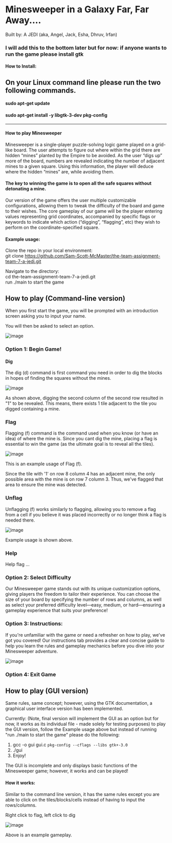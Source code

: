 # Minesweeper in a Galaxy Far, Far Away....
Built by: A JEDI (aka, Angel, Jack, Esha, Dhruv, Irfan)

### I will add this to the bottom later but for now: if anyone wants to run the game please install gtk
#### How to Install: 
On your Linux command line please run the two following commands. 
----------------------------------------------------------------------
#### sudo apt-get update
#### sudo apt-get install -y libgtk-3-dev pkg-config
----------------------------------------------------------------

#### How to play Minesweeper 

Minesweeper is a single-player puzzle-solving logic game played on a grid-like board. The user attempts to figure out where within the grid there are hidden “mines” planted by the Empire to be avoided. As the user “digs up” more of the board, numbers are revealed indicating the number of adjacent mines to a given square. Using this information, the player will deduce where the hidden “mines” are, while avoiding them. 

#### The key to winning the game is to open all the safe squares without detonating a mine. 

Our version of the game offers the user multiple customizable configurations, allowing them to tweak the difficulty of the board and game to their wishes. The core gameplay of our game will be the player entering values representing grid coordinates, accompanied by specific flags or keywords to indicate which action (“digging”, “flagging”, etc) they wish to perform on the coordinate-specified square. 

#### Example usage: 

Clone the repo in your local environment:  
git clone https://github.com/Sam-Scott-McMaster/the-team-assignment-team-7-a-jedi.git  

Navigate to the directory:  
cd the-team-assignment-team-7-a-jedi.git  
run ./main to start the game  

## How to play (Command-line version)

When you first start the game, you will be prompted with an introduction screen asking you to input your name. 

You will then be asked to select an option.

![image](https://github.com/user-attachments/assets/c77b01f3-502f-474b-aeaf-c1427db46466)

### Option 1: Begin Game!

#### Dig

The dig (d) command is first command you need in order to dig the blocks in hopes of finding the squares without the mines. 

![image](https://github.com/user-attachments/assets/4b233210-9002-4ffe-8f4d-4b08f95c480e)

As shown above, digging the second column of the second row resulted in "1" to be revealed. This means, there exists 1 tile adjacent to the tile you digged containing a mine. 

### Flag

Flagging (f) command is the command used when you know (or have an idea) of where the mine is. Since you cant dig the mine, placing a flag is essential to win the game (as the ultimate goal is to reveal all the tiles).

![image](https://github.com/user-attachments/assets/3b6221d2-c326-405f-92e4-d338957266d9)

This is an example usage of Flag (f).

Since the tile with '1' on row 8 column 4 has an adjacent mine, the only possible area with the mine is on row 7 column 3. Thus, we've flagged that area to ensure the mine was detected. 

### Unflag

Unflagging (f) works similarly to flagging, allowing you to remove a flag from a cell if you believe it was placed incorrectly or no longer think a flag is needed there.

![image](https://github.com/user-attachments/assets/716282c0-e301-4c2c-9f90-b7c9a3958715)

Example usage is shown above.

### Help

Help flag ...

### Option 2: Select Difficulty

Our Minesweeper game stands out with its unique customization options, giving players the freedom to tailor their experience. You can choose the size of your board by specifying the number of rows and columns, as well as select your preferred difficulty level—easy, medium, or hard—ensuring a gameplay experience that suits your preference!

### Option 3: Instructions:

If you're unfamiliar with the game or need a refresher on how to play, we've got you covered! Our instructions tab provides a clear and concise guide to help you learn the rules and gameplay mechanics before you dive into your Minesweeper adventure.

![image](https://github.com/user-attachments/assets/27ca564b-7ca5-4c83-9e02-14587789cebb)

### Option 4: Exit Game

## How to play (GUI version)

Same rules, same concept; however, using the GTK documentation, a graphical user interface version has been implemented.

Currently: (Note, final version will implement the GUI as an option but for now, it works as its individual file - made solely for testing purposes) to play the GUI version, follow the Example usage above but instead of running "run ./main to start the game" please do the following:

1. gcc -o gui gui.c `pkg-config --cflags --libs gtk+-3.0`
2. ./gui
3. Enjoy!

The GUI is incomplete and only displays basic functions of the Minesweeper game; however, it works and can be played!

#### How it works:

Similar to the command line version, it has the same rules except you are able to click on the tiles/blocks/cells instead of having to input the rows/columns. 

Right click to flag, left click to dig

![image](https://github.com/user-attachments/assets/21730b11-1702-4777-9c4c-aef21cf4e1b8)

Above is an example gameplay.


